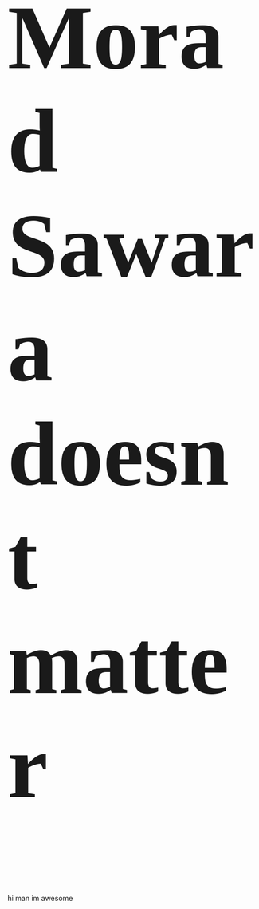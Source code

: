 <link href="https://fonts.googleapis.com/css?family=Lobster" rel="stylesheet" type="text/css">

<style>
 h2{
 font-size: 1300%;
  font-family:lobster;
  }
  </style>
<h2> Morad Sawara                     doesnt matter</h2>
<p>hi man im awesome </p>






